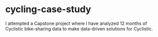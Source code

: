 # cycling-case-study
I attempted a Capstone project where I have analyzed 12 months of Cyclistic bike-sharing data to make data-driven solutions for Cyclistic.
